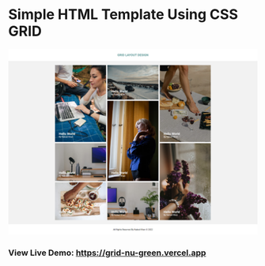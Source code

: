 # Simple HTML Template Using CSS GRID

![screenshot](https://github.com/nabedkhan/grid-layout-design/blob/main/screenshot.png)

### View Live Demo: https://grid-nu-green.vercel.app
